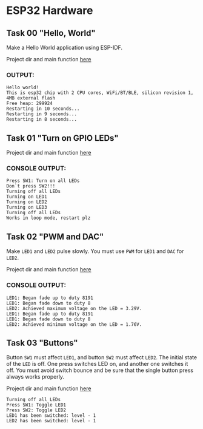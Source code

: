 # ESP32 Hardware

## Task 00 "Hello, World"

Make a Hello World application using ESP-IDF.   

Project dir and main function [here](t00_HelloWorld/main/hello_world_main.c)

### OUTPUT:
```
Hello world!
This is esp32 chip with 2 CPU cores, WiFi/BT/BLE, silicon revision 1, 4MB external flash
Free heap: 299924
Restarting in 10 seconds...
Restarting in 9 seconds...
Restarting in 8 seconds...
```
## Task 01 "Turn on GPIO LEDs"

Project dir and main function [here](t01_LED/main/gpio_led_on.c)

### CONSOLE OUTPUT:
```
Press SW1: Turn on all LEDs
Don`t press SW2!!!
Turning off all LEDs
Turning on LED1
Turning on LED2
Turning on LED3
Turning off all LEDs
Works in loop mode, restart plz
```

## Task 02 "PWM and DAC"

Make `LED1` and `LED2` pulse slowly. You must use `PWM` for `LED1` and `DAC` for `LED2`.

Project dir and main function [here](t02_PWM_DAC/main/led_control_main.c)

### CONSOLE OUTPUT:
```
LED1: Began fade up to duty 8191
LED1: Began fade down to duty 8
LED2: Achieved maximum voltage on the LED = 3.29V.
LED1: Began fade up to duty 8191
LED1: Began fade down to duty 8
LED2: Achieved minimum voltage on the LED = 1.76V.
```

## Task 03 "Buttons"  

Button `SW1` must affect `LED1`, and button `SW2` must affect `LED2`. The initial state of the `LED` is off. One press switches LED on, and another one switches it off. You must avoid switch bounce and be sure that the single button press always works properly.

Project dir and main function [here](t03_SWITCH/main/sw_led_on.c)

```
Turning off all LEDs
Press SW1: Toggle LED1
Press SW2: Toggle LED2
LED1 has been switched: level - 1
LED2 has been switched: level - 1
```

